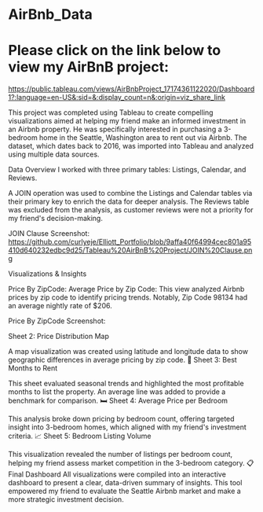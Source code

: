 # AirBnb_Data
# Please click on the link below to view my AirBnB project: 
https://public.tableau.com/views/AirBnbProject_17174361122020/Dashboard1?:language=en-US&:sid=&:display_count=n&:origin=viz_share_link

This project was completed using Tableau to create compelling visualizations aimed at helping my friend make an informed investment in an Airbnb property. He was specifically interested in purchasing a 3-bedroom home in the Seattle, Washington area to rent out via Airbnb. The dataset, which dates back to 2016, was imported into Tableau and analyzed using multiple data sources.

Data Overview
I worked with three primary tables: Listings, Calendar, and Reviews.

A JOIN operation was used to combine the Listings and Calendar tables via their primary key to enrich the data for deeper analysis.
The Reviews table was excluded from the analysis, as customer reviews were not a priority for my friend's decision-making.

JOIN Clause Screenshot: https://github.com/curlyeje/Elliott_Portfolio/blob/9affa40f64994cec801a95410d640232edbc9d25/Tableau%20AirBnB%20Project/JOIN%20Clause.png


Visualizations & Insights

Price By ZipCode: Average Price by Zip Code: This view analyzed Airbnb prices by zip code to identify pricing trends.
Notably, Zip Code 98134 had an average nightly rate of $206.

Price By ZipCode Screenshot: 




 Sheet 2: Price Distribution Map

A map visualization was created using latitude and longitude data to show geographic differences in average pricing by zip code.
📅 Sheet 3: Best Months to Rent

This sheet evaluated seasonal trends and highlighted the most profitable months to list the property.
An average line was added to provide a benchmark for comparison.
🛏️ Sheet 4: Average Price per Bedroom

This analysis broke down pricing by bedroom count, offering targeted insight into 3-bedroom homes, which aligned with my friend's investment criteria.
📈 Sheet 5: Bedroom Listing Volume

This visualization revealed the number of listings per bedroom count, helping my friend assess market competition in the 3-bedroom category.
📋 Final Dashboard
All visualizations were compiled into an interactive dashboard to present a clear, data-driven summary of insights. This tool empowered my friend to evaluate the Seattle Airbnb market and make a more strategic investment decision.
